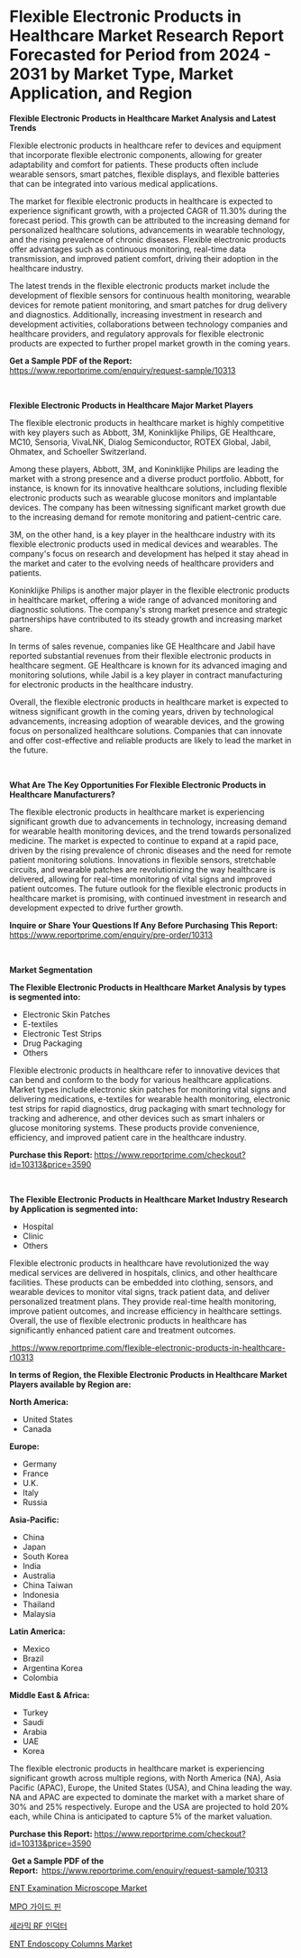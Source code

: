 <p><h1>Flexible Electronic Products in Healthcare Market Research Report Forecasted for Period from 2024 -  2031 by Market Type, Market Application, and Region</h1></p><p><strong>Flexible Electronic Products in Healthcare Market Analysis and Latest Trends</strong></p>
<p><p>Flexible electronic products in healthcare refer to devices and equipment that incorporate flexible electronic components, allowing for greater adaptability and comfort for patients. These products often include wearable sensors, smart patches, flexible displays, and flexible batteries that can be integrated into various medical applications.</p><p>The market for flexible electronic products in healthcare is expected to experience significant growth, with a projected CAGR of 11.30% during the forecast period. This growth can be attributed to the increasing demand for personalized healthcare solutions, advancements in wearable technology, and the rising prevalence of chronic diseases. Flexible electronic products offer advantages such as continuous monitoring, real-time data transmission, and improved patient comfort, driving their adoption in the healthcare industry.</p><p>The latest trends in the flexible electronic products market include the development of flexible sensors for continuous health monitoring, wearable devices for remote patient monitoring, and smart patches for drug delivery and diagnostics. Additionally, increasing investment in research and development activities, collaborations between technology companies and healthcare providers, and regulatory approvals for flexible electronic products are expected to further propel market growth in the coming years.</p></p>
<p><strong>Get a Sample PDF of the Report:&nbsp;</strong> <a href="https://www.reportprime.com/enquiry/request-sample/10313">https://www.reportprime.com/enquiry/request-sample/10313</a></p>
<p>&nbsp;</p>
<p><strong>Flexible Electronic Products in Healthcare Major Market Players</strong></p>
<p><p>The flexible electronic products in healthcare market is highly competitive with key players such as Abbott, 3M, Koninklijke Philips, GE Healthcare, MC10, Sensoria, VivaLNK, Dialog Semiconductor, ROTEX Global, Jabil, Ohmatex, and Schoeller Switzerland.</p><p>Among these players, Abbott, 3M, and Koninklijke Philips are leading the market with a strong presence and a diverse product portfolio. Abbott, for instance, is known for its innovative healthcare solutions, including flexible electronic products such as wearable glucose monitors and implantable devices. The company has been witnessing significant market growth due to the increasing demand for remote monitoring and patient-centric care.</p><p>3M, on the other hand, is a key player in the healthcare industry with its flexible electronic products used in medical devices and wearables. The company's focus on research and development has helped it stay ahead in the market and cater to the evolving needs of healthcare providers and patients.</p><p>Koninklijke Philips is another major player in the flexible electronic products in healthcare market, offering a wide range of advanced monitoring and diagnostic solutions. The company's strong market presence and strategic partnerships have contributed to its steady growth and increasing market share.</p><p>In terms of sales revenue, companies like GE Healthcare and Jabil have reported substantial revenues from their flexible electronic products in healthcare segment. GE Healthcare is known for its advanced imaging and monitoring solutions, while Jabil is a key player in contract manufacturing for electronic products in the healthcare industry.</p><p>Overall, the flexible electronic products in healthcare market is expected to witness significant growth in the coming years, driven by technological advancements, increasing adoption of wearable devices, and the growing focus on personalized healthcare solutions. Companies that can innovate and offer cost-effective and reliable products are likely to lead the market in the future.</p></p>
<p>&nbsp;</p>
<p><strong>What Are The Key Opportunities For Flexible Electronic Products in Healthcare Manufacturers?</strong></p>
<p><p>The flexible electronic products in healthcare market is experiencing significant growth due to advancements in technology, increasing demand for wearable health monitoring devices, and the trend towards personalized medicine. The market is expected to continue to expand at a rapid pace, driven by the rising prevalence of chronic diseases and the need for remote patient monitoring solutions. Innovations in flexible sensors, stretchable circuits, and wearable patches are revolutionizing the way healthcare is delivered, allowing for real-time monitoring of vital signs and improved patient outcomes. The future outlook for the flexible electronic products in healthcare market is promising, with continued investment in research and development expected to drive further growth.</p></p>
<p><strong>Inquire or Share Your Questions If Any Before Purchasing This Report:</strong> <a href="https://www.reportprime.com/enquiry/pre-order/10313">https://www.reportprime.com/enquiry/pre-order/10313</a></p>
<p>&nbsp;</p>
<p><strong>Market Segmentation</strong></p>
<p><strong>The Flexible Electronic Products in Healthcare Market Analysis by types is segmented into:</strong></p>
<p><ul><li>Electronic Skin Patches</li><li>E-textiles</li><li>Electronic Test Strips</li><li>Drug Packaging</li><li>Others</li></ul></p>
<p><p>Flexible electronic products in healthcare refer to innovative devices that can bend and conform to the body for various healthcare applications. Market types include electronic skin patches for monitoring vital signs and delivering medications, e-textiles for wearable health monitoring, electronic test strips for rapid diagnostics, drug packaging with smart technology for tracking and adherence, and other devices such as smart inhalers or glucose monitoring systems. These products provide convenience, efficiency, and improved patient care in the healthcare industry.</p></p>
<p><strong>Purchase this Report:&nbsp;</strong><a href="https://www.reportprime.com/checkout?id=10313&price=3590">https://www.reportprime.com/checkout?id=10313&price=3590</a></p>
<p>&nbsp;</p>
<p><strong>The Flexible Electronic Products in Healthcare Market Industry Research by Application is segmented into:</strong></p>
<p><ul><li>Hospital</li><li>Clinic</li><li>Others</li></ul></p>
<p><p>Flexible electronic products in healthcare have revolutionized the way medical services are delivered in hospitals, clinics, and other healthcare facilities. These products can be embedded into clothing, sensors, and wearable devices to monitor vital signs, track patient data, and deliver personalized treatment plans. They provide real-time health monitoring, improve patient outcomes, and increase efficiency in healthcare settings. Overall, the use of flexible electronic products in healthcare has significantly enhanced patient care and treatment outcomes.</p></p>
<p><a href="https://www.reportprime.com/flexible-electronic-products-in-healthcare-r10313">&nbsp;https://www.reportprime.com/flexible-electronic-products-in-healthcare-r10313</a></p>
<p><strong>In terms of Region, the Flexible Electronic Products in Healthcare Market Players available by Region are:</strong></p>
<p>
    <p> <strong> North America: </strong>
        <ul>
            <li>United States</li>
            <li>Canada</li>
        </ul>
        </p> 
    <p> <strong> Europe: </strong>
        <ul>
            <li>Germany</li>
            <li>France</li>
            <li>U.K.</li>
            <li>Italy</li>
            <li>Russia</li>
        </ul>
        </p> 
    <p> <strong> Asia-Pacific: </strong>
        <ul>
            <li>China</li>
            <li>Japan</li>
            <li>South Korea</li>
            <li>India</li>
            <li>Australia</li>
            <li>China Taiwan</li>
            <li>Indonesia</li>
            <li>Thailand</li>
            <li>Malaysia</li>
        </ul>
        </p> 
    <p> <strong> Latin America: </strong>
        <ul>
            <li>Mexico</li>
            <li>Brazil</li>
            <li>Argentina Korea</li>
            <li>Colombia</li>
        </ul>
        </p> 
    <p> <strong> Middle East & Africa: </strong>
        <ul>
            <li>Turkey</li>
            <li>Saudi</li>
            <li>Arabia</li>
            <li>UAE</li>
            <li>Korea</li>
        </ul>
    </p>
    </p>
<p><p>The flexible electronic products in healthcare market is experiencing significant growth across multiple regions, with North America (NA), Asia Pacific (APAC), Europe, the United States (USA), and China leading the way. NA and APAC are expected to dominate the market with a market share of 30% and 25% respectively. Europe and the USA are projected to hold 20% each, while China is anticipated to capture 5% of the market valuation.</p></p>
<p><strong>Purchase this Report: </strong><a href="https://www.reportprime.com/checkout?id=10313&price=3590">https://www.reportprime.com/checkout?id=10313&price=3590</a></p>
<p>&nbsp;<strong>Get a Sample PDF of the Report:&nbsp;&nbsp;</strong><a href="https://www.reportprime.com/enquiry/request-sample/10313">https://www.reportprime.com/enquiry/request-sample/10313</a></p>
<p><strong></strong></p>
<p><p><a href="https://github.com/Paul14Anderson63/Market-Research-Report-List-5/blob/main/ent-examination-microscope-market.md">ENT Examination Microscope Market</a></p><p><a href="https://github.com/berlianaparadilla48/Market-Research-Report-List-1/blob/main/7840417121679.md">MPO 가이드 핀</a></p><p><a href="https://github.com/dollarearner151/Market-Research-Report-List-1/blob/main/2806052121662.md">세라믹 RF 인덕터</a></p><p><a href="https://github.com/guneycigdem35/Market-Research-Report-List-4/blob/main/ent-endoscopy-columns-market.md">ENT Endoscopy Columns Market</a></p></p>